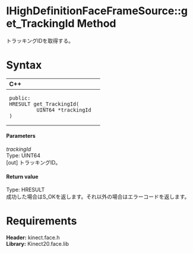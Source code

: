 IHighDefinitionFaceFrameSource::get\_TrackingId Method  
======================================================  

トラッキングIDを取得する。 <span id="syntaxSection"></span>

Syntax  
======  

<table>
<colgroup>
<col width="100%" />
</colgroup>
<thead>
<tr class="header">
<th align="left">C++</th>
</tr>
</thead>
<tbody>
<tr class="odd">
<td align="left"><pre><code>public:  
HRESULT get_TrackingId(  
         UINT64 *trackingId  
)</code></pre></td>
</tr>
</tbody>
</table>

<span id="ID4EG"></span>
#### Parameters  

*trackingId*    
Type: UINT64  
[out] トラッキングID。  

<span id="ID4EP"></span>
#### Return value  

Type: HRESULT  
成功した場合はS_OKを返します。それ以外の場合はエラーコードを返します。  

<span id="requirements"></span>

Requirements  
============  

**Header:** kinect.face.h  
**Library:** Kinect20.face.lib  



<!--Please do not edit the data in the comment block below.-->
<!--
TOCTitle : get_TrackingId Method
RLTitle : IHighDefinitionFaceFrameSource::get_TrackingId Method
KeywordK : get_TrackingId method
KeywordK : IHighDefinitionFaceFrameSource::get_TrackingId method
KeywordF : IHighDefinitionFaceFrameSource::get_TrackingId
KeywordF : get_TrackingId
KeywordF : Microsoft.Kinect.face.IHighDefinitionFaceFrameSource.get_TrackingId(UINT64@)
KeywordA : M:Microsoft.Kinect.face.IHighDefinitionFaceFrameSource.get_TrackingId(UINT64@)
AssetID : M:Microsoft.Kinect.face.IHighDefinitionFaceFrameSource.get_TrackingId(UINT64@)
Locale : en-us
CommunityContent : 1
APIType : Managed
APILocation : 
APIName : Microsoft.Kinect.face.IHighDefinitionFaceFrameSource::get_TrackingId
TargetOS : Windows
TopicType : kbSyntax
DevLang : C++
DocSet : K4Wv2
ProjType : K4Wv2Proj
Technology : Kinect for Windows
Product : Kinect for Windows SDK v2
productversion : 20
-->
